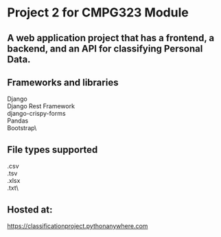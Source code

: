 # Project 2 for CMPG323 Module
## A web application project that has a frontend, a backend, and an API for classifying Personal Data.

## Frameworks and libraries
Django\
Django Rest Framework\
django-crispy-forms\
Pandas\
Bootstrap\

## File types supported
.csv\
.tsv\
.xlsx\
.txt\

## Hosted at:
https://classificationproject.pythonanywhere.com
